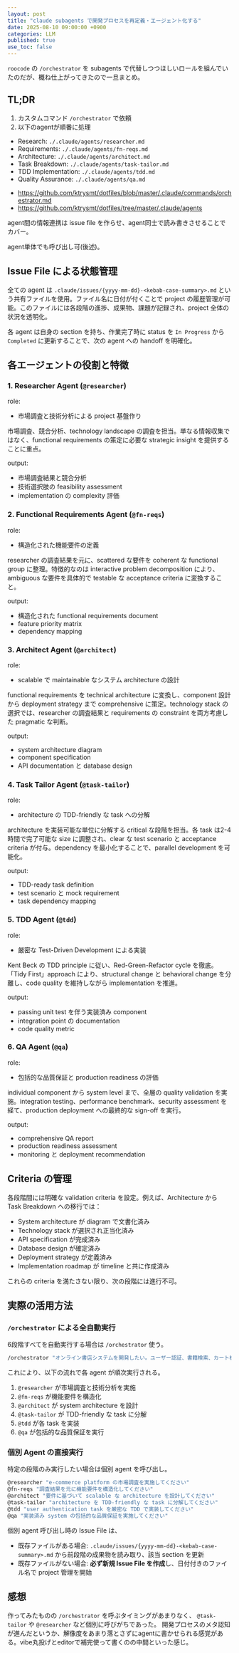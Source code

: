 ```yaml
---
layout: post
title: "claude subagents で開発プロセスを再定義・エージェント化する"
date: 2025-08-10 09:00:00 +0900
categories: LLM
published: true
use_toc: false
---
```




`roocode` の `/orchestrator` を subagents で代替しつつほしいロールを組んでいたのだが、概ね仕上がってきたので一旦まとめ。

## TL;DR

1. カスタムコマンド `/orchestrator` で依頼
2. 以下のagentが順番に処理
  - Research: `./.claude/agents/researcher.md`
  - Requirements: `./.claude/agents/fn-reqs.md`
  - Architecture: `./.claude/agents/architect.md`
  - Task Breakdown: `./.claude/agents/task-tailor.md`
  - TDD Implementation: `./.claude/agents/tdd.md`
  - Quality Assurance: `./.claude/agents/qa.md`

* <https://github.com/ktrysmt/dotfiles/blob/master/.claude/commands/orchestrator.md>
* <https://github.com/ktrysmt/dotfiles/tree/master/.claude/agents>

agent間の情報連携は issue file を作らせ、agent同士で読み書きさせることでカバー。

agent単体でも呼び出し可(後述)。


## Issue File による状態管理

全ての agent は `.claude/issues/{yyyy-mm-dd}-<kebab-case-summary>.md` という共有ファイルを使用。ファイル名に日付が付くことで project の履歴管理が可能。このファイルには各段階の進捗、成果物、課題が記録され、project 全体の状況を透明化。

各 agent は自身の section を持ち、作業完了時に status を `In Progress` から `Completed` に更新することで、次の agent への handoff を明確化。

## 各エージェントの役割と特徴

### 1. Researcher Agent (`@researcher`)
role:
- 市場調査と技術分析による project 基盤作り

市場調査、競合分析、technology landscape の調査を担当。単なる情報収集ではなく、functional requirements の策定に必要な strategic insight を提供することに重点。

output:
- 市場調査結果と競合分析
- 技術選択肢の feasibility assessment
- implementation の complexity 評価

### 2. Functional Requirements Agent (`@fn-reqs`)
role:
- 構造化された機能要件の定義

researcher の調査結果を元に、scattered な要件を coherent な functional group に整理。特徴的なのは interactive problem decomposition により、ambiguous な要件を具体的で testable な acceptance criteria に変換すること。

output:
- 構造化された functional requirements document
- feature priority matrix
- dependency mapping

### 3. Architect Agent (`@architect`)
role:
- scalable で maintainable なシステム architecture の設計

functional requirements を technical architecture に変換し、component 設計から deployment strategy まで comprehensive に策定。technology stack の選択では、researcher の調査結果と requirements の constraint を両方考慮した pragmatic な判断。

output:
- system architecture diagram
- component specification
- API documentation と database design

### 4. Task Tailor Agent (`@task-tailor`)
role:
- architecture の TDD-friendly な task への分解

architecture を実装可能な単位に分解する critical な段階を担当。各 task は2-4時間で完了可能な size に調整され、clear な test scenario と acceptance criteria が付与。dependency を最小化することで、parallel development を可能化。

output:
- TDD-ready task definition
- test scenario と mock requirement
- task dependency mapping

### 5. TDD Agent (`@tdd`)
role:
- 厳密な Test-Driven Development による実装

Kent Beck の TDD principle に従い、Red-Green-Refactor cycle を徹底。「Tidy First」approach により、structural change と behavioral change を分離し、code quality を維持しながら implementation を推進。

output:
- passing unit test を伴う実装済み component
- integration point の documentation
- code quality metric

### 6. QA Agent (`@qa`)
role:
- 包括的な品質保証と production readiness の評価

individual component から system level まで、全層の quality validation を実施。integration testing、performance benchmark、security assessment を経て、production deployment への最終的な sign-off を実行。

output:
- comprehensive QA report
- production readiness assessment
- monitoring と deployment recommendation

## Criteria の管理

各段階間には明確な validation criteria を設定。例えば、Architecture から Task Breakdown への移行では：

- System architecture が diagram で文書化済み
- Technology stack が選択され正当化済み
- API specification が完成済み
- Database design が確定済み
- Deployment strategy が定義済み
- Implementation roadmap が timeline と共に作成済み

これらの criteria を満たさない限り、次の段階には進行不可。

## 実際の活用方法

### `/orchestrator` による全自動実行

6段階すべてを自動実行する場合は `/orchestrator` 使う。

```bash
/orchestrator "オンライン書店システムを開発したい。ユーザー認証、書籍検索、カート機能、決済機能が必要"
```

これにより、以下の流れで各 agent が順次実行される。

1. `@researcher` が市場調査と技術分析を実施
2. `@fn-reqs` が機能要件を構造化
3. `@architect` が system architecture を設計
4. `@task-tailor` が TDD-friendly な task に分解
5. `@tdd` が各 task を実装
6. `@qa` が包括的な品質保証を実行

### 個別 Agent の直接実行

特定の段階のみ実行したい場合は個別 agent を呼び出し。

```bash
@researcher "e-commerce platform の市場調査を実施してください"
@fn-reqs "調査結果を元に機能要件を構造化してください"
@architect "要件に基づいて scalable な architecture を設計してください"
@task-tailor "architecture を TDD-friendly な task に分解してください"
@tdd "user authentication task を厳密な TDD で実装してください"
@qa "実装済み system の包括的な品質保証を実施してください"
```

個別 agent 呼び出し時の Issue File は、
- 既存ファイルがある場合: `.claude/issues/{yyyy-mm-dd}-<kebab-case-summary>.md` から前段階の成果物を読み取り、該当 section を更新
- 既存ファイルがない場合: **必ず新規 Issue File を作成**し、日付付きのファイル名で project 管理を開始


## 感想

作ってみたものの `/orchestrator` を呼ぶタイミングがあまりなく、 `@task-tailor` や `@researcher` など個別に呼びがちであった。
開発プロセスのメタ認知が進んだというか、解像度をあまり落とさずにagentに書かせられる感覚がある。vibe丸投げとeditorで補完使って書くのの中間といった感じ。

